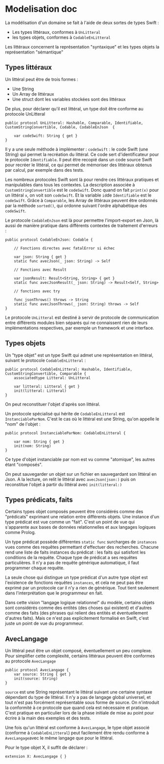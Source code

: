 #  Modelisation doc

La modélisation d'un domaine se fait à l'aide de deux sortes de types Swift :

- Les types littéraux, conformes à `UnLitteral`
- les types objets, conformes à `CodableEnLitteral`

Les littéraux concernent la représentation "syntaxique" et les types objets la représentation "sémantique"

## Types littéraux

Un littéral peut être de trois formes :

- Une String
- Un Array de littéraux
- Une struct dont les variables stockées sont des littéraux

De plus, pour déclarer qu'il est littéral, un type doit être conforme au protocole UnLitteral

    public protocol UnLitteral: Hashable, Comparable, Identifiable, CustomStringConvertible, Codable, CodableEnJson  {
    
        var codeSwift: String { get }
    }   

Il y a une seule méthode à implémenter : `codeSwift` : le code Swift (une String) qui permet la recréation du littéral. Ce code sert d'identificateur pour le protocole `Identifiable`. Il peut être recopié dans un code source Swift pour recréer le littéral, ce qui permet de mémoriser des littéraux obtenus par calcul, par exemple dans des tests.
    
Les nombreux protocoles Swift sont là pour rendre ces littéraux pratiques et manipulables dans tous les contextes. La description associée à `CustomStringConvertible` est le `codeSwift`. Donc quand on fait `print(x)` pour un littéral `x`, on voit son `codeSwift`. Et la variable `id`de `Identifiable` est le `codeSwift`. Grâce à `Comparable`, les Array de littéraux peuvent être ordonnés par la méthode `sorted()`, qui ordonne suivant l'ordre alphabétique des `codeSwift`.

Le protocole `CodableEnJson` est là pour permettre l'import-export en Json, là aussi de manière pratique dans différents contextes de traitement d'erreurs :

    public protocol CodableEnJson: Codable {
    
        // Fonctions directes avec fatalError si échec
    
        var json: String { get }
        static func avecJson(_ json: String) -> Self
    
        // Fonctions avec Result
    
        var jsonResult: Result<String, String> { get }
        static func avecJsonResult(_ json: String) -> Result<Self, String>
    
        // fonctions avec try
    
        func jsonThrows() throws -> String
        static func avecJsonThrows(_ json: String) throws -> Self
    }

Le protocole `UnLitteral` est destiné à servir de protocole de communication entre différents modules bien séparés qui ne connaissent rien de leurs implémentations respectives, par exemple un framework et une interface.

## Types objets

Un "type objet" est un type Swift qui admet une représentation en littéral, suivant le protocole `CodableEnLitteral` :

    public protocol CodableEnLitteral: Hashable, Identifiable, CustomStringConvertible, Comparable {
        associatedtype Litteral: UnLitteral
        
        var litteral: Litteral { get }
        init(litteral: Litteral)
    }

On peut reconstituer l'objet d'après son littéral.

Un protocole spécialisé qui hérite de `CodableEnLitteral` est `InstanciableParNom`. C'est le cas où le littéral est une String, qu'on appelle le "nom" de l'objet :

    public protocol InstanciableParNom: CodableEnLitteral {
        
        var nom: String { get }
        init(nom: String)
    }

Ce type d'objet instanciable par nom est vu comme "atomique", les autres étant "composés".

On peut sauvegarder un objet sur un fichier en sauvegardant son littéral en Json. A la lecture, on relit le littéral avec `avecJson(json:)` puis on reconstitue l'objet à partir du littéral avec `init(litteral:)`

## Types prédicats, faits

Certains types objet composés peuvent être considérés comme des "prédicats" exprimant une relation entre différents objets. Une instance d'un type prédicat est vue comme un "fait". C'est un point de vue qui s'apparente aux bases de données relationnelles et aux langages logiques comme Prolog.

Un type prédicat possède différentes `static func` surcharges de `instances` vues comme des requêtes permettant d'effectuer des recherches. Chacune rend une liste de faits instances du prédicat : les faits qui satisfont les conditions de la requête. Chaque type de prédicat a ses requêtes particulières. Il n'y a pas de requête générique automatique, il faut programmer chaque requête.

La seule chose qui distingue un type prédicat d'un autre type objet est l'existence de fonctions requêtes `instances`, et cela ne peut pas être exprimé par un protocole car il n'y a rien de générique. Tout tient seulement dans l'interprétation que le programmeur en fait.

Dans cette vision "langage logique relationnel" du modèle, certains objets sont considérés comme des entités (des choses qui existent) et d'autres comme des faits (des phrases qui relient des entités et éventuellement d'autres faits). Mais ce n'est pas explicitement formalisé en Swift, c'est juste un point de vue du programmeur.

## AvecLangage

Un littéral peut être un objet composé, éventuellement un peu complexe. Pour simplifier cette complexité, certains littéraux peuvent être conformes au protocole `AvecLangage`

    public protocol AvecLangage {
        var source: String { get }
        init(source: String)
    }

`source` est une String représentant le littéral suivant une certaine syntaxe dépendant du type de littéral. Il n'y a pas de langage global universel, et tout n'est pas forcément représentable sous forme de source. On n'introduit la conformité à ce protocole que quand cela est nécessaire et pratique. C'est pratique en particulier lors de la phase initiale de mise au point pour écrire à la main des exemples et des tests.

Une fois qu'un littéral est conforme à `AvecLangage`, le type objet associé (conforme à `CodableEnLitteral`) peut facilement être rendu  conforme à `AvecLangage`avec le même langage que pour le littéral.

Pour le type objet X, il suffit de déclarer :

    extension X: AvecLangage { }

